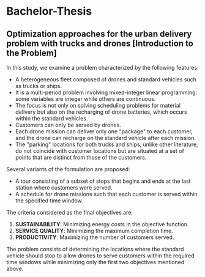 # Bachelor-Thesis
## Optimization approaches for the urban delivery problem with trucks and drones [Introduction to the Problem]
 
In this study, we examine a problem characterized by the following features:

- A heterogeneous fleet composed of drones and standard vehicles such as trucks or ships.
- It is a multi-period problem involving mixed-integer linear programming: some variables are integer while others are continuous.
- The focus is not only on solving scheduling problems for material delivery but also on the recharging of drone batteries, which occurs within the standard vehicles.
- Customers can only be served by drones.
- Each drone mission can deliver only one "package" to each customer, and the drone can recharge on the standard vehicle after each mission.
- The "parking" locations for both trucks and ships, unlike other literature, do not coincide with customer locations but are situated at a set of points that are distinct from those of the customers.

Several variants of the formulation are proposed:
- A tour consisting of a subset of stops that begins and ends at the last station where customers were served.
- A schedule for drone missions such that each customer is served within the specified time window.

The criteria considered as the final objectives are:
1. **SUSTAINABILITY**: Minimizing energy costs in the objective function.
2. **SERVICE QUALITY**: Minimizing the maximum completion time.
3. **PRODUCTIVITY**: Maximizing the number of customers served.

The problem consists of determining the locations where the standard vehicle should stop to allow drones to serve customers within the required time windows while minimizing only the first two objectives mentioned above.
